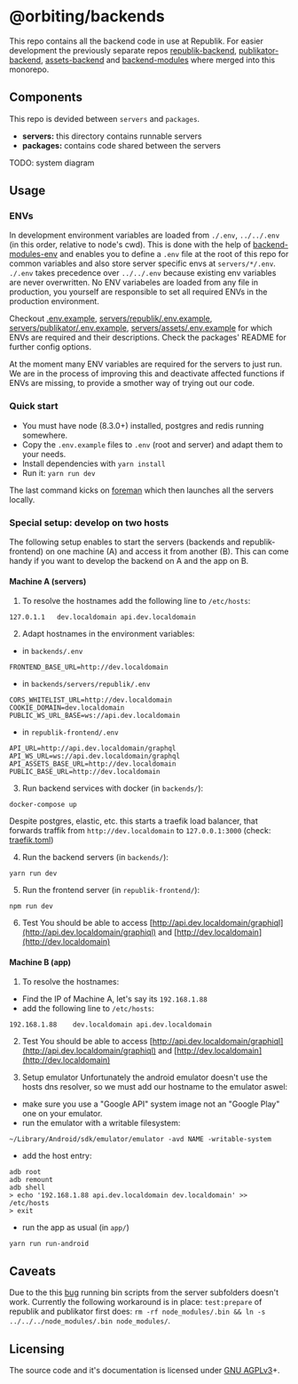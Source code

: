# @orbiting/backends

This repo contains all the backend code in use at Republik. For easier development the previously separate repos [republik-backend](https://github.com/orbiting/republik-backend), [publikator-backend](https://github.com/orbiting/publikator-backend), [assets-backend](https://github.com/orbiting/assets-backend) and [backend-modules](https://github.com/orbiting/backend-modules) where merged into this monorepo.

## Components

This repo is devided between `servers` and `packages`.
- **servers:** this directory contains runnable servers
- **packages:** contains code shared between the servers

TODO: system diagram

## Usage

### ENVs

In development environment variables are loaded from `./.env`, `../../.env` (in this order, relative to node's cwd). This is done with the help of [backend-modules-env](packages/env) and enables you to define a `.env` file at the root of this repo for common variables and also store server specific envs at `servers/*/.env`. `./.env` takes precedence over `../../.env` because existing env variables are never overwritten.
No ENV variabeles are loaded from any file in production, you yourself are responsible to set all required ENVs in the production environment.

Checkout [.env.example](.env.example), [servers/republik/.env.example](servers/republik/.env.example), [servers/publikator/.env.example](servers/publikator/.env.example), [servers/assets/.env.example](servers/assets/.env.example) for which ENVs are required and their descriptions. Check the packages' README for further config options.

At the moment many ENV variables are required for the servers to just run. We are in the process of improving this and deactivate affected functions if ENVs are missing, to provide a smother way of trying out our code.


### Quick start

- You must have node (8.3.0+) installed, postgres and redis running somewhere.
- Copy the `.env.example` files to `.env` (root and server) and adapt them to your needs.
- Install dependencies with `yarn install`
- Run it: `yarn run dev`

The last command kicks on [foreman](https://github.com/strongloop/node-foreman) which then launches all the servers locally.


### Special setup: develop on two hosts
The following setup enables to start the servers (backends and republik-frontend) on one machine (A) and access it from another (B). This can come handy if you want to develop the backend on A and the app on B.

#### Machine A (servers)
1. To resolve the hostnames add the following line to `/etc/hosts`:
```
127.0.1.1	dev.localdomain api.dev.localdomain
```

2. Adapt hostnames in the environment variables:
- in `backends/.env`
```
FRONTEND_BASE_URL=http://dev.localdomain
```
- in `backends/servers/republik/.env`
```
CORS_WHITELIST_URL=http://dev.localdomain
COOKIE_DOMAIN=dev.localdomain
PUBLIC_WS_URL_BASE=ws://api.dev.localdomain
```
- in `republik-frontend/.env`
```
API_URL=http://api.dev.localdomain/graphql
API_WS_URL=ws://api.dev.localdomain/graphql
API_ASSETS_BASE_URL=http://dev.localdomain
PUBLIC_BASE_URL=http://dev.localdomain
```

3. Run backend services with docker (in `backends/`):
```
docker-compose up
```
Despite postgres, elastic, etc. this starts a traefik load balancer, that forwards traffik from `http://dev.localdomain` to `127.0.0.1:3000` (check: [traefik.toml](.docker-config/traefik/traefik.toml))


4. Run the backend servers (in `backends/`):
```
yarn run dev
```

5. Run the frontend server (in `republik-frontend/`):
```
npm run dev
```

6. Test
You should be able to access [http://api.dev.localdomain/graphiql](http://api.dev.localdomain/graphiql) and [http://dev.localdomain](http://dev.localdomain)

#### Machine B (app)
1. To resolve the hostnames:
- Find the IP of Machine A, let's say its `192.168.1.88`
- add the following line to `/etc/hosts`:
```
192.168.1.88	dev.localdomain api.dev.localdomain
```

2. Test
You should be able to access [http://api.dev.localdomain/graphiql](http://api.dev.localdomain/graphiql) and [http://dev.localdomain](http://dev.localdomain)

3. Setup emulator
Unfortunately the android emulator doesn't use the hosts dns resolver, so we must add our hostname to the emulator aswel:
- make sure you use a "Google API" system image not an "Google Play" one on your emulator.
- run the emulator with a writable filesystem:
```
~/Library/Android/sdk/emulator/emulator -avd NAME -writable-system
```
- add the host entry:
```
adb root
adb remount
adb shell
> echo '192.168.1.88 api.dev.localdomain dev.localdomain' >> /etc/hosts
> exit
````
- run the app as usual (in `app/`)
```
yarn run run-android
```

## Caveats

Due to the this [bug](https://github.com/yarnpkg/yarn/issues/4964) running bin scripts from the server subfolders doesn't work. Currently the following workaround is in place: `test:prepare` of republik and publikator first does: `rm -rf node_modules/.bin && ln -s ../../../node_modules/.bin node_modules/`.

## Licensing
The source code and it's documentation is licensed under [GNU AGPLv3](LICENSE)+.
